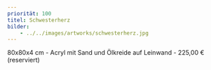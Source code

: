 ```yaml
---
priorität: 100
titel: Schwesterherz
bilder:
    - ../../images/artworks/schwesterherz.jpg
---
```


80x80x4 cm - Acryl mit Sand und Ölkreide auf Leinwand - 225,00 € (reserviert)
